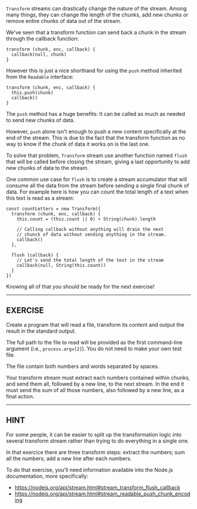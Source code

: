 `Transform` streams can drastically change the nature of the stream. Among
many things, they can change the length of the chunks, add new chunks or
remove entire chunks of data out of the stream.

We've seen that a transform function can send back a chunk in the stream
through the callback function:

```
transform (chunk, enc, callback) {
  callback(null, chunk)
}
```

However this is just a nice shorthand for using the `push` method inherited
from the `Readable` interface:

```
transform (chunk, enc, callback) {
  this.push(chunk)
  callback()
}
```

The `push` method has a huge benefits: It can be called as much as needed to
send new chunks of data.

However, `push` alone isn't enough to push a new content specifically at the
end of the stream. This is due to the fact that the transform function as
no way to know if the chunk of data it works on is the last one.

To solve that problem, `Transform` stream use another function named `flush`
that will be called before closing the stream, giving a last opportunity
to add new chunks of data to the stream.

One common use case for `flush` is to create a stream accumulator that will
consume all the data from the stream before sending a single final chunk
of data. For example here is how you can count the total length of a text
when this text is read as a stream:

```
const countLetters = new Transform({
  transform (chunk, enc, callback) {
    this.count = (this.count || 0) + String(chunk).length

    // Calling callback without anything will drain the next
    // chunck of data without sending anything in the stream.
    callback()
  },

  flush (callback) {
    // Let's send the total length of the text in the stream
    callback(null, String(this.count))
  }
})
```

Knowing all of that you should be ready for the next exercise!


------------------------------------------------------------------------------
## EXERCISE

Create a program that will read a file, transform its content and output
the result in the standard output.

The full path to the file to read will be provided as the first
command-line argument (i.e., `process.argv[2]`). You do not need to make
your own test file.

The file contain both numbers and words separated by spaces.

Your transform stream must extract each numbers contained within chunks,
and send them all, followed by a new line, to the next stream. In the end
it must send the sum of all those numbers, also followed by a new line, as
a final action.

------------------------------------------------------------------------------
## HINT

For some people, it can be easier to split up the transformation logic
into several transform stream rather than trying to do everything in a
single one.

In that exercice there are three transform steps: extract the numbers; sum
all the numbers; add a new line after each numbers.

To do that exercise, you'll need information available into the Node.js
documentation, more specifically:

- https://nodejs.org/api/stream.html#stream_transform_flush_callback
- https://nodejs.org/api/stream.html#stream_readable_push_chunk_encoding
